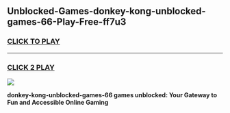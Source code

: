
## Unblocked-Games-donkey-kong-unblocked-games-66-Play-Free-ff7u3
<h3>
<a href="https://premium76.site?title=donkey-kong-unblocked-games-66&ref=10A">CLICK TO PLAY</a></h3>
<hr>

<h3>
<a href="https://premium76.site?title=donkey-kong-unblocked-games-66&ref=10A">CLICK 2 PLAY</a>
  
</h3>

<a href="https://premium76.site?title=donkey-kong-unblocked-games-66&ref=10A"><img src="https://clearcache.store/games.png"></a>


**donkey-kong-unblocked-games-66 games unblocked: Your Gateway to Fun and Accessible Online Gaming**
